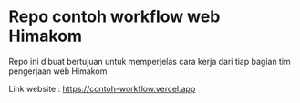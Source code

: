 # Repo contoh workflow web Himakom

Repo ini dibuat bertujuan untuk memperjelas cara kerja dari tiap bagian tim pengerjaan web Himakom

Link website : https://contoh-workflow.vercel.app